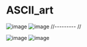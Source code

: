 # ASCII_art
![image](https://github.com/Nezox56/ASCII_art/assets/36198892/acf1f8d6-5f8b-404a-8bba-e75b3deaa4c6)
![image](https://github.com/Nezox56/ASCII_art/assets/36198892/033dad94-8a71-45e1-9663-0fdc394e96c3)
//---------
//

![image](https://github.com/Nezox56/ASCII_art/assets/36198892/2e4a88d0-bd78-448e-81f8-7b03dbb29955)
![image](https://github.com/Nezox56/ASCII_art/assets/36198892/ad2b2a99-cb49-4c1b-bfce-4c96dde106ba)

